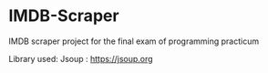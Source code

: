 # IMDB-Scraper
IMDB scraper project for the final exam of programming practicum

Library used: 
Jsoup : https://jsoup.org

